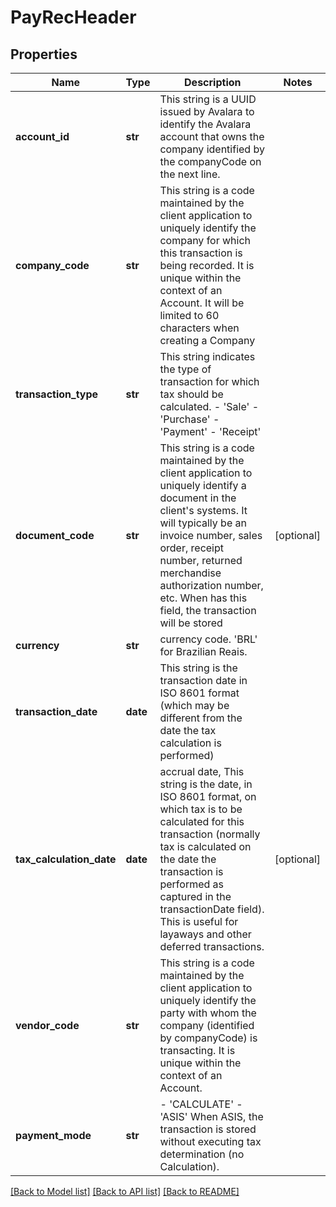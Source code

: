 # PayRecHeader

## Properties
Name | Type | Description | Notes
------------ | ------------- | ------------- | -------------
**account_id** | **str** | This string is a UUID issued by Avalara to identify the Avalara account that owns the company identified by the companyCode on the next line. | 
**company_code** | **str** | This string is a code maintained by the client application to uniquely identify the company for which this transaction is being recorded. It is unique within the context of an Account. It will be limited to 60 characters when creating a Company | 
**transaction_type** | **str** | This string indicates the type of transaction for which tax should be calculated. - &#39;Sale&#39; - &#39;Purchase&#39; - &#39;Payment&#39; - &#39;Receipt&#39;  | 
**document_code** | **str** | This string is a code maintained by the client application to uniquely identify a document in the client&#39;s systems. It will typically be an invoice number, sales order, receipt number, returned merchandise authorization number, etc. When has this field, the transaction will be stored | [optional] 
**currency** | **str** | currency code. &#39;BRL&#39; for Brazilian Reais. | 
**transaction_date** | **date** | This string is the transaction date in ISO 8601 format (which may be different from the date the tax calculation is performed) | 
**tax_calculation_date** | **date** | accrual date, This string is the date, in ISO 8601 format, on which tax is to be calculated for this transaction (normally tax is calculated on the date the transaction is performed as captured in the transactionDate field). This is useful for layaways and other deferred transactions. | [optional] 
**vendor_code** | **str** | This string is a code maintained by the client application to uniquely identify the party with whom the company (identified by companyCode) is transacting. It is unique within the context of an Account. | 
**payment_mode** | **str** | - &#39;CALCULATE&#39; - &#39;ASIS&#39; When ASIS, the transaction is stored without executing tax determination (no Calculation).  | 

[[Back to Model list]](../README.md#documentation-for-models) [[Back to API list]](../README.md#documentation-for-api-endpoints) [[Back to README]](../README.md)


